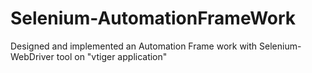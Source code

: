 Selenium-AutomationFrameWork
============================

Designed and implemented an Automation Frame work with Selenium- WebDriver tool on "vtiger application"

